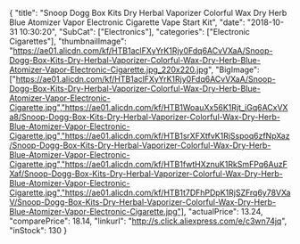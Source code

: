 {
	"title": "Snoop Dogg Box Kits Dry Herbal Vaporizer Colorful Wax Dry Herb Blue Atomizer Vapor Electronic Cigarette Vape Start Kit",
	"date": "2018-10-31 10:30:20",
	"SubCat": ["Electronics"],
	"categories": ["Electronic Cigarettes"],
	"thumbnailImage": "https://ae01.alicdn.com/kf/HTB1aclFXyYrK1Rjy0Fdq6ACvVXaA/Snoop-Dogg-Box-Kits-Dry-Herbal-Vaporizer-Colorful-Wax-Dry-Herb-Blue-Atomizer-Vapor-Electronic-Cigarette.jpg_220x220.jpg",
	"BigImage": ["https://ae01.alicdn.com/kf/HTB1aclFXyYrK1Rjy0Fdq6ACvVXaA/Snoop-Dogg-Box-Kits-Dry-Herbal-Vaporizer-Colorful-Wax-Dry-Herb-Blue-Atomizer-Vapor-Electronic-Cigarette.jpg","https://ae01.alicdn.com/kf/HTB1WoauXx56K1Rjt_iGq6ACxVXa8/Snoop-Dogg-Box-Kits-Dry-Herbal-Vaporizer-Colorful-Wax-Dry-Herb-Blue-Atomizer-Vapor-Electronic-Cigarette.jpg","https://ae01.alicdn.com/kf/HTB1srXFXtfvK1RjSspoq6zfNpXaz/Snoop-Dogg-Box-Kits-Dry-Herbal-Vaporizer-Colorful-Wax-Dry-Herb-Blue-Atomizer-Vapor-Electronic-Cigarette.jpg","https://ae01.alicdn.com/kf/HTB1fwtHXznuK1RkSmFPq6AuzFXaf/Snoop-Dogg-Box-Kits-Dry-Herbal-Vaporizer-Colorful-Wax-Dry-Herb-Blue-Atomizer-Vapor-Electronic-Cigarette.jpg","https://ae01.alicdn.com/kf/HTB1t7DFhPDpK1RjSZFrq6y78VXaV/Snoop-Dogg-Box-Kits-Dry-Herbal-Vaporizer-Colorful-Wax-Dry-Herb-Blue-Atomizer-Vapor-Electronic-Cigarette.jpg"],
	"actualPrice": 13.24,
	"comparePrice": 18.14,
	"linkurl": "http://s.click.aliexpress.com/e/c3wn74jq",
	"inStock": 130
}
